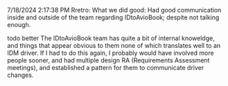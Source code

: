 

7/18/2024 2:17:38 PM
Rretro:
What we did good:
Had good communication inside and outside of the team regarding IDtoAvioBook; despite not talking enough.

todo better
The IDtoAvioBook team has quite a bit of internal knoweldge, and things that appear obvious to them none of which translates well to an IDM driver. If I had to do this again, I probably would have involved more people sooner, and had multiple design RA (Requirements Assessment meetings), and established a pattern for them to communicate driver changes.

